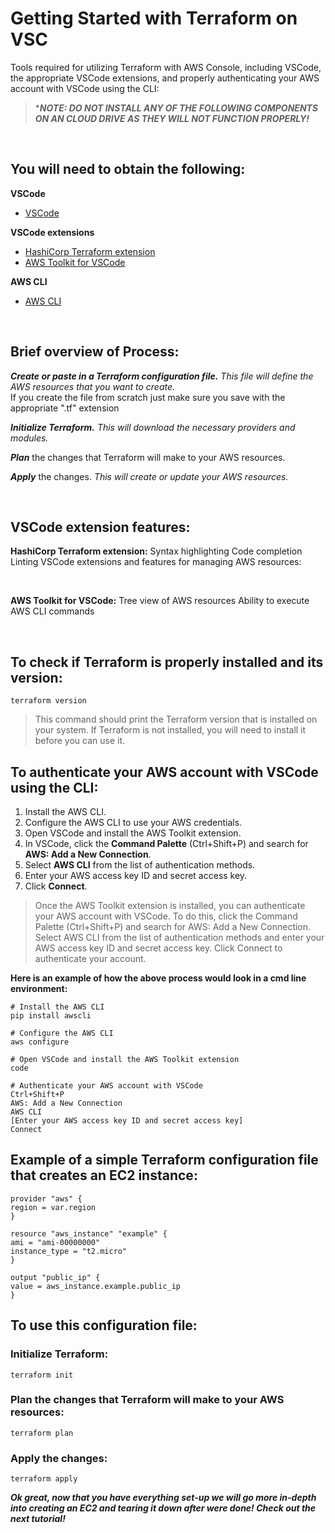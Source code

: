 # Getting Started with Terraform on VSC

Tools required for utilizing Terraform with AWS Console, including VSCode, the appropriate VSCode extensions, and properly authenticating your AWS account with VSCode using the CLI:<br>

>****NOTE: DO NOT INSTALL ANY OF THE FOLLOWING COMPONENTS ON AN CLOUD DRIVE AS THEY WILL NOT FUNCTION PROPERLY!***

<br>

## You will need to obtain the following:

**VSCode**

* [VSCode](https://code.visualstudio.com/)

**VSCode extensions**

* [HashiCorp Terraform extension](https://marketplace.visualstudio.com/items?itemName=HashiCorp.terraform)
* [AWS Toolkit for VSCode](https://marketplace.visualstudio.com/items?itemName=AmazonWebServices.aws-toolkit-vscode)


**AWS CLI**

* [AWS CLI](https://aws.amazon.com/cli/)


<br>


## Brief overview of Process:

***Create or paste in a Terraform configuration file.*** *This file will define the AWS resources that you want to create.*<br>
If you create the file from scratch just make sure you save with the appropriate ".tf" extension<br>

***Initialize Terraform.*** *This will download the necessary providers and modules.*<br>

***Plan*** the changes that Terraform will make to your AWS resources.<br>

***Apply*** the changes. *This will create or update your AWS resources.*<br>

<br>

## VSCode extension features:

**HashiCorp Terraform extension:**
Syntax highlighting
Code completion
Linting
VSCode extensions and features for managing AWS resources:

<br>

**AWS Toolkit for VSCode:**
Tree view of AWS resources
Ability to execute AWS CLI commands

<br>

## To check if Terraform is properly installed and its version:

````
terraform version
````
> This command should print the Terraform version that is installed on your system. If Terraform is not installed, you will need to install it before you can use it.<br>


## To authenticate your AWS account with VSCode using the CLI:

1. Install the AWS CLI.
2. Configure the AWS CLI to use your AWS credentials.
3. Open VSCode and install the AWS Toolkit extension.
4. In VSCode, click the **Command Palette** (Ctrl+Shift+P) and search for **AWS: Add a New Connection**.
5. Select **AWS CLI** from the list of authentication methods.
6. Enter your AWS access key ID and secret access key.
7. Click **Connect**.

>Once the AWS Toolkit extension is installed, you can authenticate your AWS account with VSCode. To do this, click the Command Palette (Ctrl+Shift+P) and search for AWS: Add a New Connection. Select AWS CLI from the list of authentication methods and enter your AWS access key ID and secret access key. Click Connect to authenticate your account.

**Here is an example of how the above process would look in a cmd line environment:**
````
# Install the AWS CLI
pip install awscli

# Configure the AWS CLI
aws configure

# Open VSCode and install the AWS Toolkit extension
code

# Authenticate your AWS account with VSCode
Ctrl+Shift+P
AWS: Add a New Connection
AWS CLI
[Enter your AWS access key ID and secret access key]
Connect
````



## Example of a simple Terraform configuration file that creates an EC2 instance:
````
provider "aws" {
region = var.region
}

resource "aws_instance" "example" {
ami = "ami-00000000"
instance_type = "t2.micro"
}

output "public_ip" {
value = aws_instance.example.public_ip
}
````

## To use this configuration file:

### Initialize Terraform:
````
terraform init
````

### Plan the changes that Terraform will make to your AWS resources:
````
terraform plan
````

### Apply the changes:
````
terraform apply
````



***Ok great, now that you have everything set-up we will go more in-depth into creating an EC2 and tearing it down after were done!
Check out the next tutorial!***


